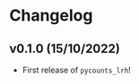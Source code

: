 # Changelog

<!--next-version-placeholder-->

## v0.1.0 (15/10/2022)

- First release of `pycounts_lrh`!